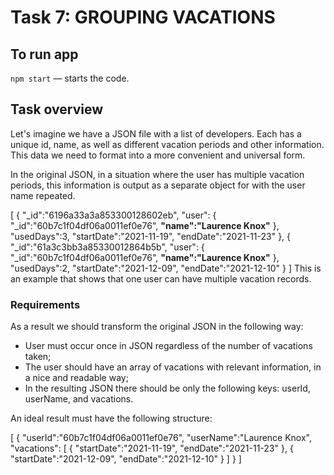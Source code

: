# Task 7: GROUPING VACATIONS

## To run app

`npm start` &mdash; starts the code.

## Task overview

Let's imagine we have a JSON file with a list of developers. Each has a unique id, name, as well as different vacation periods and other information. This data we need to format into a more convenient and universal form.

In the original JSON, in a situation where the user has multiple vacation periods, this information is output as a separate object for with the user name repeated.

[
{
"_id":"6196a33a3a853300128602eb",
"user":
{
"_id":"60b7c1f04df06a0011ef0e76",
**"name":"Laurence Knox"**
},
"usedDays":3,
"startDate":"2021-11-19",
"endDate":"2021-11-23"
},
{
"_id":"61a3c3bb3a85330012864b5b",
"user":
{
"_id":"60b7c1f04df06a0011ef0e76",
**"name":"Laurence Knox"**
},
"usedDays":2,
"startDate":"2021-12-09",
"endDate":"2021-12-10"
}
]
This is an example that shows that one user can have multiple vacation records.

### Requirements

As a result we should transform the original JSON in the following way:

- User must occur once in JSON regardless of the number of vacations taken;
- The user should have an array of vacations with relevant information, in a nice and readable way;
- In the resulting JSON there should be only the following keys: userId, userName, and vacations.

An ideal result must have the following structure:

[
{
"userId":"60b7c1f04df06a0011ef0e76",
"userName":"Laurence Knox",
"vacations":
[
{
"startDate":"2021-11-19",
"endDate":"2021-11-23"
},
{
"startDate":"2021-12-09",
"endDate":"2021-12-10"
}
]
}
]
